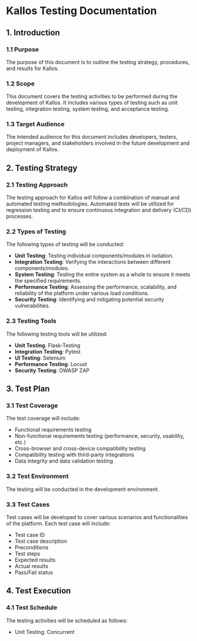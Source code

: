 # Kallos Testing Documentation

## 1. Introduction 

### 1.1 Purpose
The purpose of this document is to outline the testing strategy, procedures, and results for Kallos.

### 1.2 Scope
This document covers the testing activities to be performed during the development of Kallos. It includes various types of testing such as unit testing, integration testing, system testing, and acceptance testing.

### 1.3 Target Audience
The intended audience for this document includes developers, testers, project managers, and stakeholders involved in the future development and deployment of Kallos.

## 2. Testing Strategy

### 2.1 Testing Approach
The testing approach for Kallos will follow a combination of manual and automated testing methodologies. Automated tests will be utilized for regression testing and to ensure continuous integration and delivery (CI/CD) processes.

### 2.2 Types of Testing
The following types of testing will be conducted:

- **Unit Testing**: Testing individual components/modules in isolation.
- **Integration Testing**: Verifying the interactions between different components/modules.
- **System Testing**: Testing the entire system as a whole to ensure it meets the specified requirements.
- **Performance Testing**: Assessing the performance, scalability, and reliability of the platform under various load conditions.
- **Security Testing**: Identifying and mitigating potential security vulnerabilities.

### 2.3 Testing Tools
The following testing tools will be utilized:

- **Unit Testing**: Flask-Testing
- **Integration Testing**: Pytest
- **UI Testing**: Selenium
- **Performance Testing**: Locust
- **Security Testing**: OWASP ZAP

## 3. Test Plan

### 3.1 Test Coverage
The test coverage will include:

- Functional requirements testing
- Non-functional requirements testing (performance, security, usability, etc.)
- Cross-browser and cross-device compatibility testing
- Compatibility testing with third-party integrations
- Data integrity and data validation testing

### 3.2 Test Environment
The testing will be conducted in the development environment.


### 3.3 Test Cases
Test cases will be developed to cover various scenarios and functionalities of the platform. Each test case will include:

- Test case ID
- Test case description
- Preconditions
- Test steps
- Expected results
- Actual results
- Pass/Fail status

## 4. Test Execution

### 4.1 Test Schedule
The testing activities will be scheduled as follows:

- Unit Testing: Concurrent
